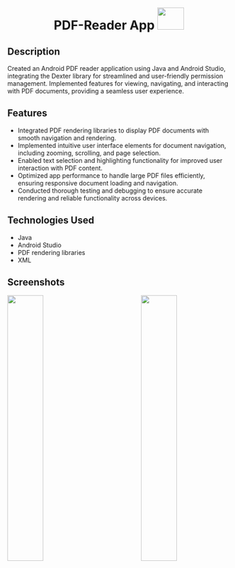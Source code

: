 <h1 align="center">PDF-Reader App  <img src="https://github.com/Priyanshu-Pawar/PDF-Reader/assets/93826653/67120510-351b-4bd4-9142-553e2699a458" alt="" style="width:60px;height:50px;"></h1>


## Description
Created an Android PDF reader application using Java and Android Studio, integrating the Dexter library for streamlined and user-friendly permission management.
Implemented features for viewing, navigating, and interacting with PDF documents, providing a seamless user experience.

## Features

  - Integrated PDF rendering libraries to display PDF documents with smooth navigation and rendering.
  - Implemented intuitive user interface elements for document navigation, including zooming, scrolling, and page selection.
  - Enabled text selection and highlighting functionality for improved user interaction with PDF content.
  - Optimized app performance to handle large PDF files efficiently, ensuring responsive document loading and navigation.
  - Conducted thorough testing and debugging to ensure accurate rendering and reliable functionality across devices.

## Technologies Used
- Java
- Android Studio
- PDF rendering libraries
- XML

## Screenshots

<img align="right" width="40%" height="600" src="https://github.com/Priyanshu-Pawar/PDF-Reader/assets/93826653/7542b4fe-d79e-491b-b2ee-5d82b229b323">
<img align="left" width="40%" height="600" src="https://github.com/Priyanshu-Pawar/PDF-Reader/assets/93826653/dd4af0c4-08fc-4e54-9021-47a3d83d73c5">




